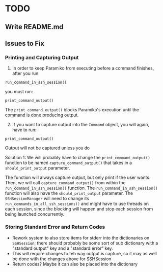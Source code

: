 # TODO

## Write README.md

## Issues to Fix

### Printing and Capturing Output

1. In order to keep Paramiko from executing before a command finishes, after you run

`run_command_in_ssh_session()`

you must run:

`print_command_output()`

The `print_command_output()` blocks Paramiko's execution until the command is done producing output.

2. If you want to capture output into the `Command` object, you will again, have to run:

`print_command_output()`

Output will not be captured unless you do

Solution 1: We will probably have to change the `print_command_output()` function to be named
`capture_command_output()` that takes in a `should_print_output` parameter.

The function will always capture output, but only print if the user wants.  Then, we will call
`capture_command_output()` from within the `run_command_in_ssh_session()` function.  The
`run_command_in_ssh_session()` function will also have the `should_print_output` parameter.  The
`SSHSessionManager` will need to change its `run_commands_in_all_ssh_sessions()` and might have to
use threads on each session, since the blocking will happen and stop each session from being
launched concurrently.

### Storing Standard Error and Return Codes

- Rework system to also store items for stderr into the dictionaries on `SSHSession`; there should
  probably be some sort of sub dictionary with a "standard output" key and a "standard error" key.
- This will require changes to teh way output is capture, so it may as well be done with the changes
  above for SSHSession
- Return codes?  Maybe it can also be placed into the dictionary
